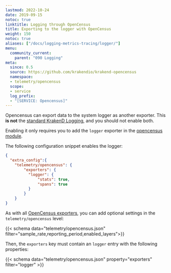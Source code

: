 ```yaml
---
lastmod: 2022-10-24
date: 2019-09-15
notoc: true
linktitle: Logging through OpenCensus
title: Exporting to the logger with OpenCensus
weight: 150
notoc: true
aliases: ["/docs/logging-metrics-tracing/logger/"]
menu:
  community_current:
    parent: "090 Logging"
meta:
  since: 0.5
  source: https://github.com/krakendio/krakend-opencensus
  namespace:
  - telemetry/opencensus
  scope:
  - service
  log_prefix:
  - "[SERVICE: Opencensus]"
---
```

Opencensus can export data to the system logger as another exporter. This **is not** the [standard KrakenD Logging](/docs/logging/), and you should not enable both.

Enabling it only requires you to add the `logger` exporter in the [opencensus module](/docs/telemetry/opencensus/).

The following configuration snippet enables the logger:
```json
{
  "extra_config":{
    "telemetry/opencensus": {
        "exporters": {
          "logger": {
              "stats": true,
              "spans": true
          }
        }
    }
}
```

As with all [OpenCensus exporters](/docs/telemetry/opencensus/), you can add optional settings in the `telemetry/opencensus` level:

{{< schema data="telemetry/opencensus.json" filter="sample_rate,reporting_period,enabled_layers">}}

Then, the `exporters` key must contain an `logger` entry with the following properties:

{{< schema data="telemetry/opencensus.json" property="exporters" filter="logger" >}}
